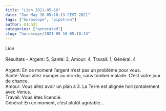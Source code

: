 ```yaml
---
title: "Lion 2021-05-16"
date: "Sun May 16 05:10:13 CEST 2021"
tags: ["horoscope", "pipotron"]
author: m1ch3l
categories: ["generated"]
slug: "horoscope/2021-05-16-05:10:13"
---
```


Lion<br>
<br>
Résultats - Argent: 5, Santé: 3, Amour: 4, Travail: 1, Général: 4<br>
<br>
Argent:  En ce moment l’argent n’est pas un problème pour vous. <br>
Santé:   Vous allez manger au mc-do, sans tomber malade. C’est votre jour de chance.<br>
Amour:   Vous allez avoir un plan à 3. La Terre est alignée horizontalement avec Venus.<br>
Travail: Vous êtes licencié. <br>
Général: En ce moment, c’est plutôt agréable...<br>
